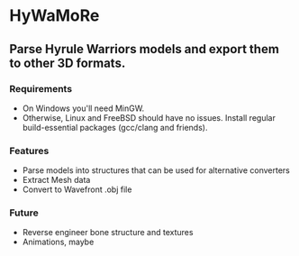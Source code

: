# HyWaMoRe
## Parse Hyrule Warriors models and export them to other 3D formats.

### Requirements
* On Windows you'll need MinGW.
* Otherwise, Linux and FreeBSD should have no issues. Install regular build-essential packages (gcc/clang and friends).

### Features
* Parse models into structures that can be used for alternative converters
* Extract Mesh data
* Convert to Wavefront .obj file

### Future
* Reverse engineer bone structure and textures
* Animations, maybe

